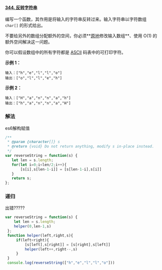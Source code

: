 #### [344. 反转字符串](https://leetcode-cn.com/problems/reverse-string/)

编写一个函数，其作用是将输入的字符串反转过来。输入字符串以字符数组 `char[]` 的形式给出。

不要给另外的数组分配额外的空间，你必须**[原地](https://baike.baidu.com/item/原地算法)修改输入数组**、使用 O(1) 的额外空间解决这一问题。

你可以假设数组中的所有字符都是 [ASCII](https://baike.baidu.com/item/ASCII) 码表中的可打印字符。

 

**示例 1：**

```
输入：["h","e","l","l","o"]
输出：["o","l","l","e","h"]
```

**示例 2：**

```
输入：["H","a","n","n","a","h"]
输出：["h","a","n","n","a","H"]
```

### 解法

es6解构赋值

```js
/**
 * @param {character[]} s
 * @return {void} Do not return anything, modify s in-place instead.
 */
var reverseString = function(s) {
   let len = s.length;
   for(let i=0;i<len/2;i++){
       [s[i],s[len-1-i]] = [s[len-1-i],s[i]]
   }
   return s;
};
```

### 递归

出错?????

```js
var reverseString = function(s) {
    let len = s.length;
    helper(0,len-1,s)
 };
 function helper(left,right,s){
     if(left<right){
         [s[left],s[right]] = [s[right],s[left]]
         helper(left++,right--,s)
     }
 }
 console.log(reverseString(["h","e","l","l","o"]))
```



